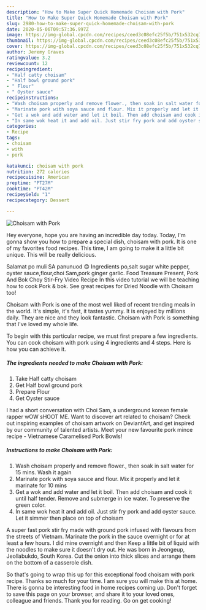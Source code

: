 ```yaml
---
description: "How to Make Super Quick Homemade Choisam with Pork"
title: "How to Make Super Quick Homemade Choisam with Pork"
slug: 2980-how-to-make-super-quick-homemade-choisam-with-pork
date: 2020-05-06T09:57:36.997Z
image: https://img-global.cpcdn.com/recipes/ceed3c08efc25f5b/751x532cq70/choisam-with-pork-recipe-main-photo.jpg
thumbnail: https://img-global.cpcdn.com/recipes/ceed3c08efc25f5b/751x532cq70/choisam-with-pork-recipe-main-photo.jpg
cover: https://img-global.cpcdn.com/recipes/ceed3c08efc25f5b/751x532cq70/choisam-with-pork-recipe-main-photo.jpg
author: Jeremy Graves
ratingvalue: 3.2
reviewcount: 12
recipeingredient:
- "Half catty choisam"
- "Half bowl ground pork"
- " Flour"
- " Oyster sauce"
recipeinstructions:
- "Wash choisam properly and remove flower., then soak in salt water for 15 mins. Wash it again"
- "Marinate pork with soya sauce and flour. Mix it properly and let it marinate for 10 mins"
- "Get a wok and add water and let it boil. Then add choisam and cook it until half tender. Remove and submerge in ice water. To preserve the green color."
- "In same wok heat it and add oil. Just stir fry pork and add oyster sauce. Let it simmer then place on top of choisam"
categories:
- Recipe
tags:
- choisam
- with
- pork

katakunci: choisam with pork 
nutrition: 272 calories
recipecuisine: American
preptime: "PT27M"
cooktime: "PT42M"
recipeyield: "1"
recipecategory: Dessert

---
```



![Choisam with Pork](https://img-global.cpcdn.com/recipes/ceed3c08efc25f5b/751x532cq70/choisam-with-pork-recipe-main-photo.jpg)

Hey everyone, hope you are having an incredible day today. Today, I'm gonna show you how to prepare a special dish, choisam with pork. It is one of my favorites food recipes. This time, I am going to make it a little bit unique. This will be really delicious.

Salamat po muli SA panunuod 😊 Ingredients po,salt sugar white pepper, oyster sauce,flour,choi Sam,pork ginger garlic. Food Treasure Present, Pork And Bok Choy Stir-Fry Video Recipe In this video tutorial we will be teaching how to cook Pork &amp; bok. See great recipes for Dried Noodle with Choisam too!

Choisam with Pork is one of the most well liked of recent trending meals in the world. It's simple, it's fast, it tastes yummy. It is enjoyed by millions daily. They are nice and they look fantastic. Choisam with Pork is something that I've loved my whole life.


To begin with this particular recipe, we must first prepare a few ingredients. You can cook choisam with pork using 4 ingredients and 4 steps. Here is how you can achieve it.

<!--inarticleads1-->

##### The ingredients needed to make Choisam with Pork:

1. Take Half catty choisam
1. Get Half bowl ground pork
1. Prepare  Flour
1. Get  Oyster sauce


I had a short conversation with Choi Sam, a underground korean female rapper wOW sHOOT ME. Want to discover art related to choisam? Check out inspiring examples of choisam artwork on DeviantArt, and get inspired by our community of talented artists. Meet your new favourite pork mince recipe - Vietnamese Caramelised Pork Bowls! 

<!--inarticleads2-->

##### Instructions to make Choisam with Pork:

1. Wash choisam properly and remove flower., then soak in salt water for 15 mins. Wash it again
1. Marinate pork with soya sauce and flour. Mix it properly and let it marinate for 10 mins
1. Get a wok and add water and let it boil. Then add choisam and cook it until half tender. Remove and submerge in ice water. To preserve the green color.
1. In same wok heat it and add oil. Just stir fry pork and add oyster sauce. Let it simmer then place on top of choisam


A super fast pork stir fry made with ground pork infused with flavours from the streets of Vietnam. Marinate the pork in the sauce overnight or for at least a few hours. I did mine overnight and then Keep a little bit of liquid with the noodles to make sure it doesn&#39;t dry out. He was born in Jeongeup, Jeollabukdo, South Korea. Cut the onion into thick slices and arrange them on the bottom of a casserole dish. 

So that's going to wrap this up for this exceptional food choisam with pork recipe. Thanks so much for your time. I am sure you will make this at home. There is gonna be interesting food in home recipes coming up. Don't forget to save this page on your browser, and share it to your loved ones, colleague and friends. Thank you for reading. Go on get cooking!
